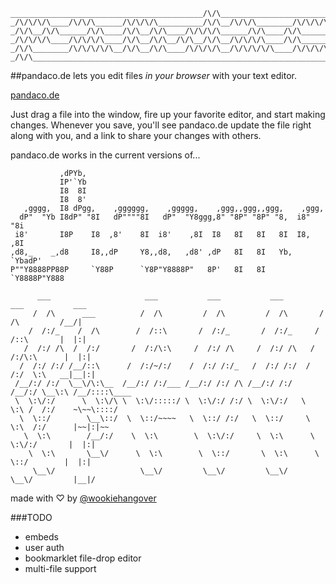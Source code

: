     ___________________________________________/\/\__________________________________________________/\/\_____________
    _/\/\/\/\____/\/\/\______/\/\/\/\__________/\/\__/\/\/\________/\/\/\/\____/\/\/\________________/\/\____/\/\/\___
    _/\/\__/\/\______/\/\____/\/\__/\/\____/\/\/\/\______/\/\____/\/\________/\/\__/\/\__________/\/\/\/\__/\/\/\/\/\_
    _/\/\/\/\____/\/\/\/\____/\/\__/\/\__/\/\__/\/\__/\/\/\/\____/\/\________/\/\__/\/\__/\/\__/\/\__/\/\__/\/\_______
    _/\/\________/\/\/\/\/\__/\/\__/\/\____/\/\/\/\__/\/\/\/\/\____/\/\/\/\____/\/\/\____/\/\____/\/\/\/\____/\/\/\/\_
    _/\/\_____________________________________________________________________________________________________________

##pandaco.de lets you edit files *in your browser* with your text editor.

[pandaco.de](http://pandaco.de/93b4747a)

Just drag a file into the window, fire up your favorite editor, and
start making changes. Whenever you save, you'll see pandaco.de update
the file right along with you, and a link to share your changes with
others.

pandaco.de works in the current versions of...

               ,dPYb,
               IP'`Yb
               I8  8I
               I8  8'
       ,gggg,  I8 dPgg,    ,gggggg,    ,ggggg,    ,ggg,,ggg,,ggg,    ,ggg,
      dP"  "Yb I8dP" "8I   dP""""8I   dP"  "Y8ggg,8" "8P" "8P" "8,  i8" "8i
     i8'       I8P    I8  ,8'    8I  i8'    ,8I  I8   8I   8I   8I  I8, ,8I
    ,d8,_    _,d8     I8,,dP     Y8,,d8,   ,d8' ,dP   8I   8I   Yb, `YbadP'
    P""Y8888PP88P     `Y88P      `Y8P"Y8888P"   8P'   8I   8I   `Y8888P"Y888

          ___                     ___           ___           ___         ___           ___     
         /  /\      ___          /  /\         /  /\         /  /\       /  /\         /__/|    
        /  /:/_    /  /\        /  /::\       /  /:/_       /  /:/_     /  /::\       |  |:|    
       /  /:/ /\  /  /:/       /  /:/\:\     /  /:/ /\     /  /:/ /\   /  /:/\:\      |  |:|    
      /  /:/ /:/ /__/::\      /  /:/~/:/    /  /:/ /:/_   /  /:/ /:/  /  /:/  \:\   __|__|:|    
     /__/:/ /:/  \__\/\:\__  /__/:/ /:/___ /__/:/ /:/ /\ /__/:/ /:/  /__/:/ \__\:\ /__/::::\____
     \  \:\/:/      \  \:\/\ \  \:\/:::::/ \  \:\/:/ /:/ \  \:\/:/   \  \:\ /  /:/    ~\~~\::::/
      \  \::/        \__\::/  \  \::/~~~~   \  \::/ /:/   \  \::/     \  \:\  /:/      |~~|:|~~ 
       \  \:\        /__/:/    \  \:\        \  \:\/:/     \  \:\      \  \:\/:/       |  |:|   
        \  \:\       \__\/      \  \:\        \  \::/       \  \:\      \  \::/        |  |:|   
         \__\/                   \__\/         \__\/         \__\/       \__\/         |__|/    


made with ♡ by [@wookiehangover](http://twitter.com/wookiehangover)

###TODO

* embeds
* user auth
* bookmarklet file-drop editor
* multi-file support

